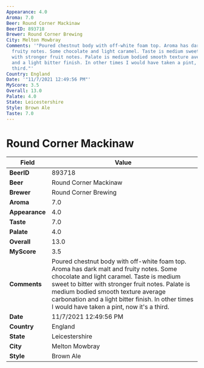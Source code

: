 ```yaml
---
Appearance: 4.0
Aroma: 7.0
Beer: Round Corner Mackinaw
BeerID: 893718
Brewer: Round Corner Brewing
City: Melton Mowbray
Comments: '"Poured chestnut body with off-white foam top. Aroma has dark malt and
  fruity notes. Some chocolate and light caramel. Taste is medium sweet to bitter
  with stronger fruit notes. Palate is medium bodied smooth texture average carbonation
  and a light bitter finish. In other times I would have taken a pint, now it''s a
  third."'
Country: England
Date: '"11/7/2021 12:49:56 PM"'
MyScore: 3.5
Overall: 13.0
Palate: 4.0
State: Leicestershire
Style: Brown Ale
Taste: 7.0
---
```


# Round Corner Mackinaw

| Field         | Value |
|---------------|-------|
| **BeerID** | 893718 |
| **Beer** | Round Corner Mackinaw |
| **Brewer** | Round Corner Brewing |
| **Aroma** | 7.0 |
| **Appearance** | 4.0 |
| **Taste** | 7.0 |
| **Palate** | 4.0 |
| **Overall** | 13.0 |
| **MyScore** | 3.5 |
| **Comments** | Poured chestnut body with off-white foam top. Aroma has dark malt and fruity notes. Some chocolate and light caramel. Taste is medium sweet to bitter with stronger fruit notes. Palate is medium bodied smooth texture average carbonation and a light bitter finish. In other times I would have taken a pint, now it's a third. |
| **Date** | 11/7/2021 12:49:56 PM |
| **Country** | England |
| **State** | Leicestershire |
| **City** | Melton Mowbray |
| **Style** | Brown Ale |
